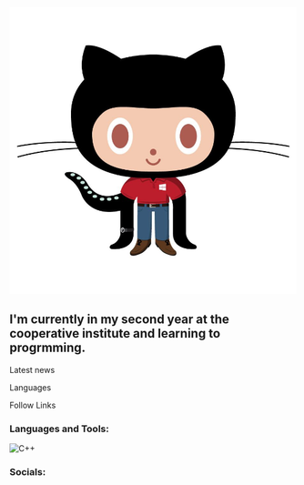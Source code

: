 ![Header](https://github.com/felick3/felick3/blob/main/assets/e4621b5259308fafa3f3a2c83fc4a38e.jpg)

## I'm currently in my second year at the cooperative institute and learning to progrmming.

Latest news

Languages

Follow Links

### Languages and Tools:
<!--
![Flutter](https://img.shields.io/badge/-Flutter-090909?style=for-the-badge&logo=flutter&logoColor=47C5FB)
![Dart](https://img.shields.io/badge/-Dart-090909?style=for-the-badge&logo=dart&logoColor=097CDB)
![Firebase](https://img.shields.io/badge/-Firebase-090909?style=for-the-badge&logo=firebase&logoColor=F8C52C)
![TensorFlow](https://img.shields.io/badge/-TensorFlow-090909?style=for-the-badge&logo=tensorflow&logoColor=F88C00)
![JavaScript](https://img.shields.io/badge/-JavaScript-090909?style=for-the-badge&logo=JavaScript&logoColor=E9D54D)
![.Net](https://img.shields.io/badge/-Framework-090909?style=for-the-badge&logo=.net&logoColor=E5D3FF)
-->
![C++](https://img.shields.io/badge/-C++-090909?style=for-the-badge&logo=C%2b%2b&logoColor=6296CC)

### Socials:
<!--[![Telegram](https://img.shields.io/badge/-Telegram-090909?style=for-the-badge&logo=telegram&logoColor=27A0D9)](https://t.me/)
[![YouTube](https://img.shields.io/badge/-YouTube-090909?style=for-the-badge&logo=YouTube&logoColor=FF0000)](https://www.youtube.com/)
[![Instagram](https://img.shields.io/badge/-Instagram-090909?style=for-the-badge&logo=instagram&logoColor=B4068E)](https://www.instagram.com/)
[![Twitter](https://img.shields.io/badge/-Twitter-090909?style=for-the-badge&logo=Twitter&logoColor=1C9DEB)](https://twitter.com/)
[![LinkedIn](https://img.shields.io/badge/-LinkedIn-090909?style=for-the-badge&logo=linkedin&logoColor=007BB6)](https://www.linkedin.com/in/)
[![Vkontakte](https://img.shields.io/badge/-Vkontakte-090909?style=for-the-badge&logo=Vk&logoColor=4F7DB3)](https://vk.com/)
[![Facebook](https://img.shields.io/badge/-Facebook-090909?style=for-the-badge&logo=Facebook&logoColor=1195F5)](https://www.facebook.com/)
-->